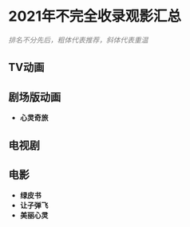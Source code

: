 <h1>2021年不完全收录观影汇总</h1>

<font color=gray>*排名不分先后，粗体代表推荐，斜体代表重温*</font>

## TV动画

## 剧场版动画
- **心灵奇旅**

## 电视剧

## 电影
- **绿皮书**
- **让子弹飞**
- **美丽心灵**